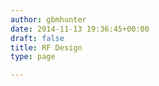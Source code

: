 ```yaml
---
author: gbmhunter
date: 2014-11-13 19:36:45+00:00
draft: false
title: RF Design
type: page

---
```

